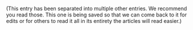 (This entry has been separated into multiple other entries. We recommend you read those. This one is being saved so that we can come back to it for edits or for others to read it all in its entirety the articles will read easier.)

